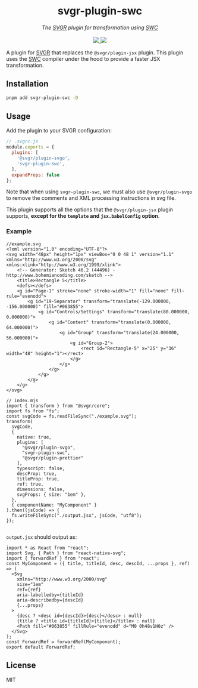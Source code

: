 <h1 align='center'>svgr-plugin-swc</h1>

<p align='center'>
<em>The <a href="https://github.com/gregberge/svgr" target="_blank">SVGR</a> plugin for transformation using <a href="https://github.com/swc-project/swc" target="_blank">SWC</a></em>
<br />
<br />
<a href='https://www.npmjs.com/package/svgr-plugin-swc'>
<img src='https://img.shields.io/npm/v/svgr-plugin-swc/latest.svg'>
</a>
<a href='https://npmjs.com/package/svgr-plugin-swc'>
<img src='https://img.shields.io/npm/l/svgr-plugin-swc' >
</a>
</p>


A plugin for [SVGR](https://github.com/gregberge/svgr) that replaces the `@svgr/plugin-jsx` plugin. This plugin uses the [SWC](https://github.com/swc-project/swc) compiler under the hood to provide a faster JSX transformation.

## Installation

```bash
pnpm add svgr-plugin-swc -D
```

## Usage

Add the plugin to your SVGR configuration:

```js
// .svgrc.js
module.exports = {
  plugins: [
    '@svgr/plugin-svgo',
    'svgr-plugin-swc',
  ],
  expandProps: false
};
```

Note that when using `svgr-plugin-swc`, we must also use `@svgr/plugin-svgo` to remove the comments and XML processing instructions in svg file.

This plugin supports all the options that the `@svgr/plugin-jsx` plugin supports, **except for the `template` and `jsx.babelConfig` option**.

### Example

```
//example.svg
<?xml version="1.0" encoding="UTF-8"?>
<svg width="48px" height="1px" viewBox="0 0 48 1" version="1.1" xmlns="http://www.w3.org/2000/svg" xmlns:xlink="http://www.w3.org/1999/xlink">
    <!-- Generator: Sketch 46.2 (44496) - http://www.bohemiancoding.com/sketch -->
    <title>Rectangle 5</title>
    <defs></defs>
    <g id="Page-1" stroke="none" stroke-width="1" fill="none" fill-rule="evenodd">
        <g id="19-Separator" transform="translate(-129.000000, -156.000000)" fill="#063855">
            <g id="Controls/Settings" transform="translate(80.000000, 0.000000)">
                <g id="Content" transform="translate(0.000000, 64.000000)">
                    <g id="Group" transform="translate(24.000000, 56.000000)">
                        <g id="Group-2">
                            <rect id="Rectangle-5" x="25" y="36" width="48" height="1"></rect>
                        </g>
                    </g>
                </g>
            </g>
        </g>
    </g>
</svg>

// index.mjs
import { transform } from "@svgr/core";
import fs from "fs";
const svgCode = fs.readFileSync("./example.svg");
transform(
  svgCode,
  {
    native: true,
    plugins: [
      "@svgr/plugin-svgo", 
      "svgr-plugin-swc",
      "@svgr/plugin-prettier"
    ],
    typescript: false,
    descProp: true,
    titleProp: true,
    ref: true,
    dimensions: false,
    svgProps: { size: "1em" },
  },
  { componentName: "MyComponent" }
).then((jsCode) => {
  fs.writeFileSync("./output.jsx", jsCode, "utf8");
});


```
`output.jsx` should output as:

```
import * as React from "react";
import Svg, { Path } from "react-native-svg";
import { forwardRef } from "react";
const MyComponent = ({ title, titleId, desc, descId, ...props }, ref) => (
  <Svg
    xmlns="http://www.w3.org/2000/svg"
    size="1em"
    ref={ref}
    aria-labelledby={titleId}
    aria-describedby={descId}
    {...props}
  >
    {desc ? <desc id={descId}>{desc}</desc> : null}
    {title ? <title id={titleId}>{title}</title> : null}
    <Path fill="#063855" fillRule="evenodd" d="M0 0h48v1H0z" />
  </Svg>
);
const ForwardRef = forwardRef(MyComponent);
export default ForwardRef;
```


## License

MIT